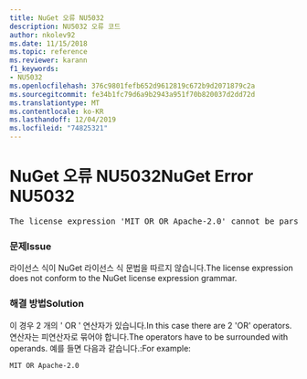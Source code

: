 ```yaml
---
title: NuGet 오류 NU5032
description: NU5032 오류 코드
author: nkolev92
ms.date: 11/15/2018
ms.topic: reference
ms.reviewer: karann
f1_keywords:
- NU5032
ms.openlocfilehash: 376c9801fefb652d9612819c672b9d2071879c2a
ms.sourcegitcommit: fe34b1fc79d6a9b2943a951f70b820037d2dd72d
ms.translationtype: MT
ms.contentlocale: ko-KR
ms.lasthandoff: 12/04/2019
ms.locfileid: "74825321"
---
```

# <a name="nuget-error-nu5032"></a><span data-ttu-id="71cd3-103">NuGet 오류 NU5032</span><span class="sxs-lookup"><span data-stu-id="71cd3-103">NuGet Error NU5032</span></span>
<pre>The license expression 'MIT OR OR Apache-2.0' cannot be parsed succesfully. The license expression is invalid.</pre>

### <a name="issue"></a><span data-ttu-id="71cd3-104">문제</span><span class="sxs-lookup"><span data-stu-id="71cd3-104">Issue</span></span>

<span data-ttu-id="71cd3-105">라이선스 식이 NuGet 라이선스 식 문법을 따르지 않습니다.</span><span class="sxs-lookup"><span data-stu-id="71cd3-105">The license expression does not conform to the NuGet license expression grammar.</span></span>

### <a name="solution"></a><span data-ttu-id="71cd3-106">해결 방법</span><span class="sxs-lookup"><span data-stu-id="71cd3-106">Solution</span></span>

<span data-ttu-id="71cd3-107">이 경우 2 개의 ' OR ' 연산자가 있습니다.</span><span class="sxs-lookup"><span data-stu-id="71cd3-107">In this case there are 2 'OR' operators.</span></span> <span data-ttu-id="71cd3-108">연산자는 피연산자로 묶어야 합니다.</span><span class="sxs-lookup"><span data-stu-id="71cd3-108">The operators have to be surrounded with operands.</span></span> <span data-ttu-id="71cd3-109">예를 들면 다음과 같습니다.:</span><span class="sxs-lookup"><span data-stu-id="71cd3-109">For example:</span></span>

```
MIT OR Apache-2.0
```
